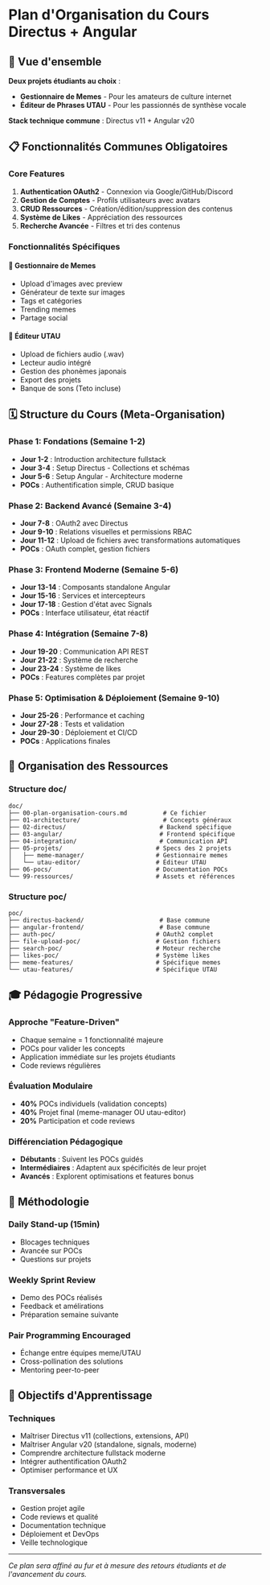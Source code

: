 # Plan d'Organisation du Cours Directus + Angular

## 🎯 Vue d'ensemble

**Deux projets étudiants au choix** :
- **Gestionnaire de Memes** - Pour les amateurs de culture internet
- **Éditeur de Phrases UTAU** - Pour les passionnés de synthèse vocale

**Stack technique commune** : Directus v11 + Angular v20

## 📋 Fonctionnalités Communes Obligatoires

### Core Features
1. **Authentication OAuth2** - Connexion via Google/GitHub/Discord
2. **Gestion de Comptes** - Profils utilisateurs avec avatars
3. **CRUD Ressources** - Création/édition/suppression des contenus
4. **Système de Likes** - Appréciation des ressources
5. **Recherche Avancée** - Filtres et tri des contenus

### Fonctionnalités Spécifiques

#### 🌈 Gestionnaire de Memes
- Upload d'images avec preview
- Générateur de texte sur images
- Tags et catégories
- Trending memes
- Partage social

#### 🎵 Éditeur UTAU
- Upload de fichiers audio (.wav)
- Lecteur audio intégré  
- Gestion des phonèmes japonais
- Export des projets
- Banque de sons (Teto incluse)

## 🗓️ Structure du Cours (Meta-Organisation)

### Phase 1: Fondations (Semaine 1-2)
- **Jour 1-2** : Introduction architecture fullstack
- **Jour 3-4** : Setup Directus - Collections et schémas
- **Jour 5-6** : Setup Angular - Architecture moderne
- **POCs** : Authentification simple, CRUD basique

### Phase 2: Backend Avancé (Semaine 3-4)  
- **Jour 7-8** : OAuth2 avec Directus
- **Jour 9-10** : Relations visuelles et permissions RBAC
- **Jour 11-12** : Upload de fichiers avec transformations automatiques
- **POCs** : OAuth complet, gestion fichiers

### Phase 3: Frontend Moderne (Semaine 5-6)
- **Jour 13-14** : Composants standalone Angular
- **Jour 15-16** : Services et intercepteurs
- **Jour 17-18** : Gestion d'état avec Signals
- **POCs** : Interface utilisateur, état réactif

### Phase 4: Intégration (Semaine 7-8)
- **Jour 19-20** : Communication API REST
- **Jour 21-22** : Système de recherche
- **Jour 23-24** : Système de likes
- **POCs** : Features complètes par projet

### Phase 5: Optimisation & Déploiement (Semaine 9-10)
- **Jour 25-26** : Performance et caching
- **Jour 27-28** : Tests et validation  
- **Jour 29-30** : Déploiement et CI/CD
- **POCs** : Applications finales

## 📁 Organisation des Ressources

### Structure doc/
```
doc/
├── 00-plan-organisation-cours.md          # Ce fichier
├── 01-architecture/                       # Concepts généraux
├── 02-directus/                          # Backend spécifique  
├── 03-angular/                           # Frontend spécifique
├── 04-integration/                       # Communication API
├── 05-projets/                          # Specs des 2 projets
│   ├── meme-manager/                    # Gestionnaire memes
│   └── utau-editor/                     # Éditeur UTAU
├── 06-pocs/                             # Documentation POCs
└── 99-ressources/                       # Assets et références
```

### Structure poc/
```
poc/
├── directus-backend/                     # Base commune
├── angular-frontend/                     # Base commune  
├── auth-poc/                            # OAuth2 complet
├── file-upload-poc/                     # Gestion fichiers
├── search-poc/                          # Moteur recherche
├── likes-poc/                           # Système likes
├── meme-features/                       # Spécifique memes
└── utau-features/                       # Spécifique UTAU
```

## 🎓 Pédagogie Progressive

### Approche "Feature-Driven"
- Chaque semaine = 1 fonctionnalité majeure
- POCs pour valider les concepts
- Application immédiate sur les projets étudiants
- Code reviews régulières

### Évaluation Modulaire
- **40%** POCs individuels (validation concepts)
- **40%** Projet final (meme-manager OU utau-editor)
- **20%** Participation et code reviews

### Différenciation Pédagogique
- **Débutants** : Suivent les POCs guidés
- **Intermédiaires** : Adaptent aux spécificités de leur projet
- **Avancés** : Explorent optimisations et features bonus

## 🔄 Méthodologie

### Daily Stand-up (15min)
- Blocages techniques
- Avancée sur POCs
- Questions sur projets

### Weekly Sprint Review
- Demo des POCs réalisés
- Feedback et amélirations
- Préparation semaine suivante  

### Pair Programming Encouraged
- Échange entre équipes meme/UTAU
- Cross-pollination des solutions
- Mentoring peer-to-peer

## 🎯 Objectifs d'Apprentissage

### Techniques
- Maîtriser Directus v11 (collections, extensions, API)
- Maîtriser Angular v20 (standalone, signals, moderne)  
- Comprendre architecture fullstack moderne
- Intégrer authentification OAuth2
- Optimiser performance et UX

### Transversales  
- Gestion projet agile
- Code reviews et qualité
- Documentation technique
- Déploiement et DevOps
- Veille technologique

---

*Ce plan sera affiné au fur et à mesure des retours étudiants et de l'avancement du cours.*
